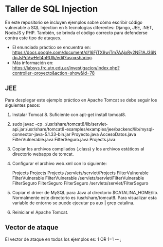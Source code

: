 # Taller de SQL Injection

En este repositorio se incluyen ejemplos sobre cómo escribir código vulnerable a SQL Injection en 5 tecnologías diferentes: Django, JEE, .NET, NodeJS y PHP. También, se brinda el código correcto para defenderse contra este tipo de ataques.

* El enunciado práctico se encuentra en: https://docs.google.com/document/d/16FjTX9wiTm7AAjxRy2NE1AJ36NdqJsPpVwHet4nRUlk/edit?usp=sharing.
* Más información en: https://labsys.frc.utn.edu.ar/investigacion/index.php?controller=proyecto&action=show&id=78

## JEE ##
Para desplegar este ejemplo práctico en Apache Tomcat se debe seguir los siguientes pasos:

1. Instalar Tomcat 8. Suficiente con apt-get install tomcat8.

1. sudo javac -cp .:/usr/share/tomcat8/lib/servlet-api.jar:/usr/share/tomcat8-examples/examples/jee/backend/lib/mysql-connector-java-5.1.33-bin.jar Proyecto.java AccesoDatos.java FilterVulnerable.java FilterSeguro.java Projects.java
2. Copiar los archivos compilados (.class) y los archivos estáticos al directorio webapps de tomcat.
3. Configurar el archivo web.xml con lo siguiente:

    <servlet>
        <servlet-name>Projects</servlet-name>
        <servlet-class>Projects</servlet-class>
    </servlet>

    <servlet-mapping>
        <servlet-name>Projects</servlet-name>
        <url-pattern>/servlets/servlet/Projects</url-pattern>
    </servlet-mapping>
    
    <servlet>
        <servlet-name>FilterVulnerable</servlet-name>
        <servlet-class>FilterVulnerable</servlet-class>
    </servlet>

    <servlet-mapping>
        <servlet-name>FilterVulnerable</servlet-name>
        <url-pattern>/servlets/servlet/FilterVulnerable</url-pattern>
    </servlet-mapping>

    <servlet>
        <servlet-name>FilterSeguro</servlet-name>
        <servlet-class>FilterSeguro</servlet-class>
    </servlet>

    <servlet-mapping>
        <servlet-name>FilterSeguro</servlet-name>
        <url-pattern>/servlets/servlet/FilterSeguro</url-pattern>
    </servlet-mapping>

4. Copiar el driver de MySQL para Java al directorio $CATALINA_HOME/lib. Normalmente este directorio es /usr/share/tomcat8. Para visualizar esta variable de entorno se puede ejecutar ps aux | grep catalina.
5. Reiniciar el Apache Tomcat.


## Vector de ataque ##

El vector de ataque en todos los ejemplos es: 1 OR 1=1 -- ;
